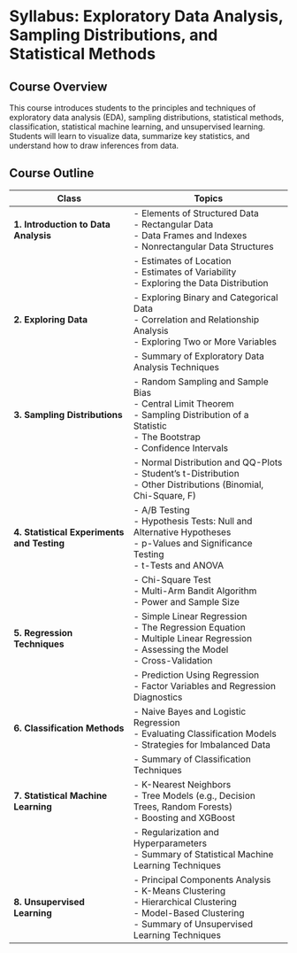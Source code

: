 # Syllabus: Exploratory Data Analysis, Sampling Distributions, and Statistical Methods

## Course Overview
This course introduces students to the principles and techniques of exploratory data analysis (EDA), sampling distributions, statistical methods, classification, statistical machine learning, and unsupervised learning. Students will learn to visualize data, summarize key statistics, and understand how to draw inferences from data.

## Course Outline

| **Class** | **Topics** |
|-----------|------------|
| **1. Introduction to Data Analysis** | - Elements of Structured Data <br> - Rectangular Data <br> - Data Frames and Indexes <br> - Nonrectangular Data Structures |
| | - Estimates of Location <br> - Estimates of Variability <br> - Exploring the Data Distribution |
| **2. Exploring Data** | - Exploring Binary and Categorical Data <br> - Correlation and Relationship Analysis <br> - Exploring Two or More Variables |
| | - Summary of Exploratory Data Analysis Techniques |
| **3. Sampling Distributions** | - Random Sampling and Sample Bias <br> - Central Limit Theorem <br> - Sampling Distribution of a Statistic <br> - The Bootstrap <br> - Confidence Intervals |
| | - Normal Distribution and QQ-Plots <br> - Student’s t-Distribution <br> - Other Distributions (Binomial, Chi-Square, F) |
| **4. Statistical Experiments and Testing** | - A/B Testing <br> - Hypothesis Tests: Null and Alternative Hypotheses <br> - p-Values and Significance Testing <br> - t-Tests and ANOVA |
| | - Chi-Square Test <br> - Multi-Arm Bandit Algorithm <br> - Power and Sample Size |
| **5. Regression Techniques** | - Simple Linear Regression <br> - The Regression Equation <br> - Multiple Linear Regression <br> - Assessing the Model <br> - Cross-Validation |
| | - Prediction Using Regression <br> - Factor Variables and Regression Diagnostics |
| **6. Classification Methods** | - Naive Bayes and Logistic Regression <br> - Evaluating Classification Models <br> - Strategies for Imbalanced Data |
| | - Summary of Classification Techniques |
| **7. Statistical Machine Learning** | - K-Nearest Neighbors <br> - Tree Models (e.g., Decision Trees, Random Forests) <br> - Boosting and XGBoost |
| | - Regularization and Hyperparameters <br> - Summary of Statistical Machine Learning Techniques |
| **8. Unsupervised Learning** | - Principal Components Analysis <br> - K-Means Clustering <br> - Hierarchical Clustering <br> - Model-Based Clustering <br> - Summary of Unsupervised Learning Techniques |


